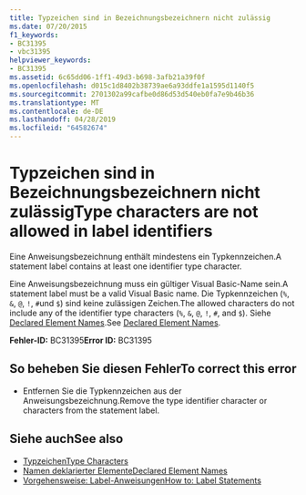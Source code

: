 ```yaml
---
title: Typzeichen sind in Bezeichnungsbezeichnern nicht zulässig
ms.date: 07/20/2015
f1_keywords:
- BC31395
- vbc31395
helpviewer_keywords:
- BC31395
ms.assetid: 6c65dd06-1ff1-49d3-b698-3afb21a39f0f
ms.openlocfilehash: d015c1d8402b38739ae6a93ddfe1a1595d1140f5
ms.sourcegitcommit: 2701302a99cafbe0d86d53d540eb0fa7e9b46b36
ms.translationtype: MT
ms.contentlocale: de-DE
ms.lasthandoff: 04/28/2019
ms.locfileid: "64582674"
---
```

# <a name="type-characters-are-not-allowed-in-label-identifiers"></a><span data-ttu-id="7a5dc-102">Typzeichen sind in Bezeichnungsbezeichnern nicht zulässig</span><span class="sxs-lookup"><span data-stu-id="7a5dc-102">Type characters are not allowed in label identifiers</span></span>
<span data-ttu-id="7a5dc-103">Eine Anweisungsbezeichnung enthält mindestens ein Typkennzeichen.</span><span class="sxs-lookup"><span data-stu-id="7a5dc-103">A statement label contains at least one identifier type character.</span></span>  
  
 <span data-ttu-id="7a5dc-104">Eine Anweisungsbezeichnung muss ein gültiger Visual Basic-Name sein.</span><span class="sxs-lookup"><span data-stu-id="7a5dc-104">A statement label must be a valid Visual Basic name.</span></span> <span data-ttu-id="7a5dc-105">Die Typkennzeichen (`%`, `&`, `@`, `!`, `#`und `$`) sind keine zulässigen Zeichen.</span><span class="sxs-lookup"><span data-stu-id="7a5dc-105">The allowed characters do not include any of the identifier type characters (`%`, `&`, `@`, `!`, `#`, and `$`).</span></span> <span data-ttu-id="7a5dc-106">Siehe [Declared Element Names](../../visual-basic/programming-guide/language-features/declared-elements/declared-element-names.md).</span><span class="sxs-lookup"><span data-stu-id="7a5dc-106">See [Declared Element Names](../../visual-basic/programming-guide/language-features/declared-elements/declared-element-names.md).</span></span>  
  
 <span data-ttu-id="7a5dc-107">**Fehler-ID:** BC31395</span><span class="sxs-lookup"><span data-stu-id="7a5dc-107">**Error ID:** BC31395</span></span>  
  
## <a name="to-correct-this-error"></a><span data-ttu-id="7a5dc-108">So beheben Sie diesen Fehler</span><span class="sxs-lookup"><span data-stu-id="7a5dc-108">To correct this error</span></span>  
  
- <span data-ttu-id="7a5dc-109">Entfernen Sie die Typkennzeichen aus der Anweisungsbezeichnung.</span><span class="sxs-lookup"><span data-stu-id="7a5dc-109">Remove the type identifier character or characters from the statement label.</span></span>  
  
## <a name="see-also"></a><span data-ttu-id="7a5dc-110">Siehe auch</span><span class="sxs-lookup"><span data-stu-id="7a5dc-110">See also</span></span>

- [<span data-ttu-id="7a5dc-111">Typzeichen</span><span class="sxs-lookup"><span data-stu-id="7a5dc-111">Type Characters</span></span>](../../visual-basic/programming-guide/language-features/data-types/type-characters.md)
- [<span data-ttu-id="7a5dc-112">Namen deklarierter Elemente</span><span class="sxs-lookup"><span data-stu-id="7a5dc-112">Declared Element Names</span></span>](../../visual-basic/programming-guide/language-features/declared-elements/declared-element-names.md)
- [<span data-ttu-id="7a5dc-113">Vorgehensweise: Label-Anweisungen</span><span class="sxs-lookup"><span data-stu-id="7a5dc-113">How to: Label Statements</span></span>](../../visual-basic/programming-guide/program-structure/how-to-label-statements.md)
